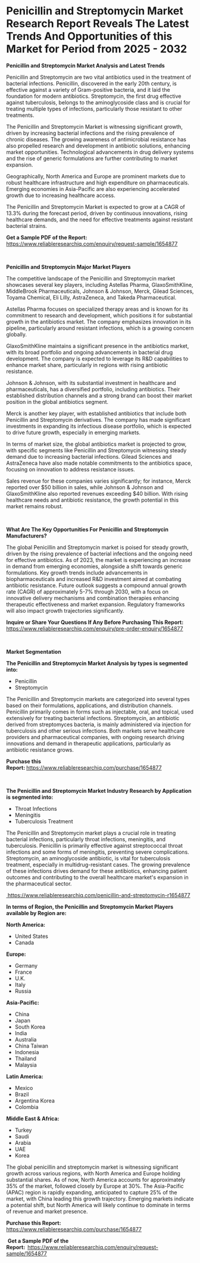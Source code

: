<p><h1>Penicillin and Streptomycin Market Research Report Reveals The Latest Trends And Opportunities of this Market for Period from 2025 - 2032</h1></p><p><strong>Penicillin and Streptomycin Market Analysis and Latest Trends</strong></p>
<p><p>Penicillin and Streptomycin are two vital antibiotics used in the treatment of bacterial infections. Penicillin, discovered in the early 20th century, is effective against a variety of Gram-positive bacteria, and it laid the foundation for modern antibiotics. Streptomycin, the first drug effective against tuberculosis, belongs to the aminoglycoside class and is crucial for treating multiple types of infections, particularly those resistant to other treatments.</p><p>The Penicillin and Streptomycin Market is witnessing significant growth, driven by increasing bacterial infections and the rising prevalence of chronic diseases. The growing awareness of antimicrobial resistance has also propelled research and development in antibiotic solutions, enhancing market opportunities. Technological advancements in drug delivery systems and the rise of generic formulations are further contributing to market expansion.</p><p>Geographically, North America and Europe are prominent markets due to robust healthcare infrastructure and high expenditure on pharmaceuticals. Emerging economies in Asia-Pacific are also experiencing accelerated growth due to increasing healthcare access.</p><p>The Penicillin and Streptomycin Market is expected to grow at a CAGR of 13.3% during the forecast period, driven by continuous innovations, rising healthcare demands, and the need for effective treatments against resistant bacterial strains.</p></p>
<p><strong>Get a Sample PDF of the Report:&nbsp;</strong> <a href="https://www.reliableresearchiq.com/enquiry/request-sample/1654877?utm_campaign=1870&utm_medium=2&utm_source=Github&utm_content=ia&utm_term=18042025&utm_id=penicillin-and-streptomycin">https://www.reliableresearchiq.com/enquiry/request-sample/1654877</a></p>
<p>&nbsp;</p>
<p><strong>Penicillin and Streptomycin Major Market Players</strong></p>
<p><p>The competitive landscape of the Penicillin and Streptomycin market showcases several key players, including Astellas Pharma, GlaxoSmithKline, MiddleBrook Pharmaceuticals, Johnson & Johnson, Merck, Gilead Sciences, Toyama Chemical, Eli Lilly, AstraZeneca, and Takeda Pharmaceutical. </p><p>Astellas Pharma focuses on specialized therapy areas and is known for its commitment to research and development, which positions it for substantial growth in the antibiotics market. The company emphasizes innovation in its pipeline, particularly around resistant infections, which is a growing concern globally.</p><p>GlaxoSmithKline maintains a significant presence in the antibiotics market, with its broad portfolio and ongoing advancements in bacterial drug development. The company is expected to leverage its R&D capabilities to enhance market share, particularly in regions with rising antibiotic resistance.</p><p>Johnson & Johnson, with its substantial investment in healthcare and pharmaceuticals, has a diversified portfolio, including antibiotics. Their established distribution channels and a strong brand can boost their market position in the global antibiotics segment.</p><p>Merck is another key player, with established antibiotics that include both Penicillin and Streptomycin derivatives. The company has made significant investments in expanding its infectious disease portfolio, which is expected to drive future growth, especially in emerging markets.</p><p>In terms of market size, the global antibiotics market is projected to grow, with specific segments like Penicillin and Streptomycin witnessing steady demand due to increasing bacterial infections. Gilead Sciences and AstraZeneca have also made notable commitments to the antibiotics space, focusing on innovation to address resistance issues.</p><p>Sales revenue for these companies varies significantly; for instance, Merck reported over $50 billion in sales, while Johnson & Johnson and GlaxoSmithKline also reported revenues exceeding $40 billion. With rising healthcare needs and antibiotic resistance, the growth potential in this market remains robust.</p></p>
<p>&nbsp;</p>
<p><strong>What Are The Key Opportunities For Penicillin and Streptomycin Manufacturers?</strong></p>
<p><p>The global Penicillin and Streptomycin market is poised for steady growth, driven by the rising prevalence of bacterial infections and the ongoing need for effective antibiotics. As of 2023, the market is experiencing an increase in demand from emerging economies, alongside a shift towards generic formulations. Key growth trends include advancements in biopharmaceuticals and increased R&D investment aimed at combating antibiotic resistance. Future outlook suggests a compound annual growth rate (CAGR) of approximately 5-7% through 2030, with a focus on innovative delivery mechanisms and combination therapies enhancing therapeutic effectiveness and market expansion. Regulatory frameworks will also impact growth trajectories significantly.</p></p>
<p><strong>Inquire or Share Your Questions If Any Before Purchasing This Report:</strong> <a href="https://www.reliableresearchiq.com/enquiry/pre-order-enquiry/1654877?utm_campaign=1870&utm_medium=2&utm_source=Github&utm_content=ia&utm_term=18042025&utm_id=penicillin-and-streptomycin">https://www.reliableresearchiq.com/enquiry/pre-order-enquiry/1654877</a></p>
<p>&nbsp;</p>
<p><strong>Market Segmentation</strong></p>
<p><strong>The Penicillin and Streptomycin Market Analysis by types is segmented into:</strong></p>
<p><ul><li>Penicillin</li><li>Streptomycin</li></ul></p>
<p><p>The Penicillin and Streptomycin markets are categorized into several types based on their formulations, applications, and distribution channels. Penicillin primarily comes in forms such as injectable, oral, and topical, used extensively for treating bacterial infections. Streptomycin, an antibiotic derived from streptomyces bacteria, is mainly administered via injection for tuberculosis and other serious infections. Both markets serve healthcare providers and pharmaceutical companies, with ongoing research driving innovations and demand in therapeutic applications, particularly as antibiotic resistance grows.</p></p>
<p><strong>Purchase this Report:&nbsp;</strong><a href="https://www.reliableresearchiq.com/purchase/1654877?utm_campaign=1870&utm_medium=2&utm_source=Github&utm_content=ia&utm_term=18042025&utm_id=penicillin-and-streptomycin">https://www.reliableresearchiq.com/purchase/1654877</a></p>
<p>&nbsp;</p>
<p><strong>The Penicillin and Streptomycin Market Industry Research by Application is segmented into:</strong></p>
<p><ul><li>Throat Infections</li><li>Meningitis</li><li>Tuberculosis Treatment</li></ul></p>
<p><p>The Penicillin and Streptomycin market plays a crucial role in treating bacterial infections, particularly throat infections, meningitis, and tuberculosis. Penicillin is primarily effective against streptococcal throat infections and some forms of meningitis, preventing severe complications. Streptomycin, an aminoglycoside antibiotic, is vital for tuberculosis treatment, especially in multidrug-resistant cases. The growing prevalence of these infections drives demand for these antibiotics, enhancing patient outcomes and contributing to the overall healthcare market's expansion in the pharmaceutical sector.</p></p>
<p><a href="https://www.reliableresearchiq.com/penicillin-and-streptomycin-r1654877?utm_campaign=1870&utm_medium=2&utm_source=Github&utm_content=ia&utm_term=18042025&utm_id=penicillin-and-streptomycin">&nbsp;https://www.reliableresearchiq.com/penicillin-and-streptomycin-r1654877</a></p>
<p><strong>In terms of Region, the Penicillin and Streptomycin Market Players available by Region are:</strong></p>
<p>
    <p> <strong> North America: </strong>
        <ul>
            <li>United States</li>
            <li>Canada</li>
        </ul>
        </p> 
    <p> <strong> Europe: </strong>
        <ul>
            <li>Germany</li>
            <li>France</li>
            <li>U.K.</li>
            <li>Italy</li>
            <li>Russia</li>
        </ul>
        </p> 
    <p> <strong> Asia-Pacific: </strong>
        <ul>
            <li>China</li>
            <li>Japan</li>
            <li>South Korea</li>
            <li>India</li>
            <li>Australia</li>
            <li>China Taiwan</li>
            <li>Indonesia</li>
            <li>Thailand</li>
            <li>Malaysia</li>
        </ul>
        </p> 
    <p> <strong> Latin America: </strong>
        <ul>
            <li>Mexico</li>
            <li>Brazil</li>
            <li>Argentina Korea</li>
            <li>Colombia</li>
        </ul>
        </p> 
    <p> <strong> Middle East & Africa: </strong>
        <ul>
            <li>Turkey</li>
            <li>Saudi</li>
            <li>Arabia</li>
            <li>UAE</li>
            <li>Korea</li>
        </ul>
    </p>
    </p>
<p><p>The global penicillin and streptomycin market is witnessing significant growth across various regions, with North America and Europe holding substantial shares. As of now, North America accounts for approximately 35% of the market, followed closely by Europe at 30%. The Asia-Pacific (APAC) region is rapidly expanding, anticipated to capture 25% of the market, with China leading this growth trajectory. Emerging markets indicate a potential shift, but North America will likely continue to dominate in terms of revenue and market presence.</p></p>
<p><strong>Purchase this Report: </strong><a href="https://www.reliableresearchiq.com/purchase/1654877?utm_campaign=1870&utm_medium=2&utm_source=Github&utm_content=ia&utm_term=18042025&utm_id=penicillin-and-streptomycin">https://www.reliableresearchiq.com/purchase/1654877</a></p>
<p>&nbsp;<strong>Get a Sample PDF of the Report:&nbsp;&nbsp;</strong><a href="https://www.reliableresearchiq.com/enquiry/request-sample/1654877?utm_campaign=1870&utm_medium=2&utm_source=Github&utm_content=ia&utm_term=18042025&utm_id=penicillin-and-streptomycin">https://www.reliableresearchiq.com/enquiry/request-sample/1654877</a></p>
<p><strong></strong></p>
<p><p></p><p></p><p></p></p>